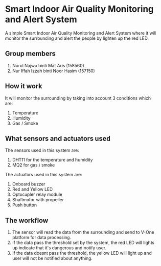 # Smart Indoor Air Quality Monitoring and Alert System
A simple Smart Indoor Air Quality Monitoring and Alert System where it will monitor the surrounding and alert the people by lighten up the red LED. 

## Group members
  1. Nurul Najwa binti Mat Aris (158560)
  2. Nur Iffah Izzah binti Noor Hasim (157150)

## How it work
It will monitor the surrounding by taking into account 3 conditions which are:
  1. Temperature
  2. Humidity
  3. Gas / Smoke

## What sensors and actuators used
The sensors used in this system are:
  1. DHT11 for the temperature and humidity
  2. MQ2 for gas / smoke

The actuators used in this system are:
  1. Onboard buzzer
  2. Red and Yellow LED
  3. Optocupler relay module
  4. Shaftmotor with propeller
  5. Push button 

## The workflow
  1. The sensor will read the data from the surrounding and send to V-One platform for data processing.
  2. If the data pass the threshold set by the system, the red LED will lights up indicate that it's dangerous and notify user.
  3. If the data doesnt pass the threshold, the yellow LED will light up and user will not be notified about anything.

